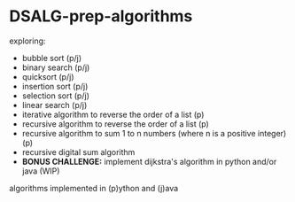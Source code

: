 # DSALG-prep-algorithms
exploring:
- bubble sort (p/j)
- binary search (p/j)
- quicksort (p/j)
- insertion sort (p/j)
- selection sort (p/j)
- linear search (p/j)
- iterative algorithm to reverse the order of a list (p)
- recursive algorithm to reverse the order of a list (p)
- recursive algorithm to sum 1 to n numbers (where n is a positive integer) (p)
- recursive digital sum algorithm
- **BONUS CHALLENGE:** implement dijkstra's algorithm in python and/or java (WIP)   

algorithms implemented in (p)ython and (j)ava  
